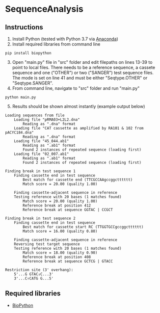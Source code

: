 # SequenceAnalysis

## Instructions
1. Install Python (tested with Python 3.7 via [Anaconda](https://www.anaconda.com/))
2. Install required libraries from command line
```
pip install biopython
```
3. Open "main.[]()py" file in "src" folder and edit filepaths on lines 13-39 to point to local files.  There needs to be a reference sequence, a cassete sequence and one ("OTHER") or two ("SANGER") test sequence files.  The mode is set on line 41 and must be either "Seqtype.OTHER" or "Seqtype.SANGER".
4. From command line, navigate to "src" folder and run "main.[]()py"
```
python main.py
```
5. Results should be shown almost instantly (example output below)
```
Loading sequences from file
    Loading file "pRMA03+L2L2.dna"
        Reading as ".dna" format
    Loading file "CAT cassette as amplified by RA101 & 102 from pACYC184.dna"
        Reading as ".dna" format
    Loading file "45_044.ab1"
        Reading as ".ab1" format
        Found 2 instances of repeated sequence (loading first)
    Loading file "02_007.ab1"
        Reading as ".ab1" format
        Found 2 instances of repeated sequence (loading first)

Finding break in test sequence 1
    Finding cassette end in test sequence
        Best match for cassette end (TTCGCCAAgccggctttttt)
        Match score = 20.00 (quality 1.00)

    Finding cassette-adjacent sequence in reference
    Testing reference with 20 bases (1 matches found)
        Match score = 20.00 (quality 1.00)
        Reference break at position 412
        Reference break at sequence GGTAC | CCGCT

Finding break in test sequence 2
    Finding cassette end in test sequence
        Best match for cassette start RC (TTGGTGCCgccggctttttt)
        Match score = 16.00 (quality 0.80)

    Finding cassette-adjacent sequence in reference
    Reversing test target sequence
    Testing reference with 20 bases (1 matches found)
        Match score = 18.00 (quality 0.90)
        Reference break at position 408
        Reference break at sequence GCTCG | GTACC

Restriction site (3' overhang):
    5'...G GTAC↓C...3'
    3'...C↑CATG G...5'
```

## Required libraries
- [BioPython](https://biopython.org/)
